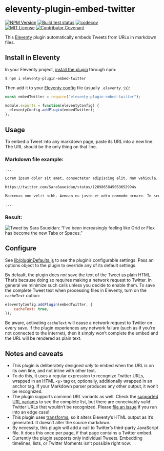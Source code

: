 # eleventy-plugin-embed-twitter

[![NPM Version](https://img.shields.io/npm/v/eleventy-plugin-embed-twitter?style=for-the-badge)](https://www.npmjs.com/package/eleventy-plugin-embed-twitter)
[![Build test status](https://img.shields.io/github/workflow/status/gfscott/eleventy-plugin-embed-twitter/Node.js%20CI%20and%20Codecov/main?style=for-the-badge)](https://github.com/gfscott/eleventy-plugin-embed-twitter/actions?query=workflow%3A%22Node.js+CI+and+Codecov%22)
[![codecov](https://img.shields.io/codecov/c/github/gfscott/eleventy-plugin-embed-twitter?style=for-the-badge)](https://codecov.io/gh/gfscott/eleventy-plugin-embed-twitter)\
[![MIT License](https://img.shields.io/github/license/gfscott/eleventy-plugin-embed-twitter?style=for-the-badge)](https://github.com/gfscott/eleventy-plugin-embed-twitter/blob/master/LICENSE)
[![Contributor Covenant](https://img.shields.io/badge/Contributor%20Covenant-v2.0-ff69b4.svg?style=for-the-badge)](CODE_OF_CONDUCT.md)

This [Eleventy](https://www.11ty.dev/) plugin automatically embeds Tweets from URLs in markdown files.

## Install in Eleventy

In your Eleventy project, [install the plugin](https://www.11ty.dev/docs/plugins/#adding-a-plugin) through npm:

```sh
$ npm i eleventy-plugin-embed-twitter
```

Then add it to your [Eleventy config](https://www.11ty.dev/docs/config/) file (usually `.eleventy.js`):

```javascript
const embedTwitter = require("eleventy-plugin-embed-twitter");

module.exports = function(eleventyConfig) {
  eleventyConfig.addPlugin(embedTwitter);
};
```

## Usage

To embed a Tweet into any markdown page, paste its URL into a new line. The URL should be the only thing on that line.

### Markdown file example:

```markdown
...

Lorem ipsum dolor sit amet, consectetur adipiscing elit. Nam vehicula, elit vel condimentum porta, purus.

https://twitter.com/SaraSoueidan/status/1289865845053652994s

Maecenas non velit nibh. Aenean eu justo et odio commodo ornare. In scelerisque sapien at.

...
```

### Result:

![Tweet by Sara Soueidan: “I've been increasingly feeling like Grid or Flex has become the new Tabs or Spaces.”](https://user-images.githubusercontent.com/547470/91612120-bb73c680-e94a-11ea-9f56-cb7a1ee50e90.png)

## Configure

See [lib/pluginDefaults.js](lib/pluginDefaults.js) to see the plugin’s configurable settings. Pass an options object to the plugin to override any of its default settings.

By default, the plugin does _not_ save the text of the Tweet as plain HTML. That’s because doing so requires making a network request to Twitter. In general we minimize such calls unless you decide to enable them. To save the complete Tweet text when processing files in Eleventy, turn on the `cacheText` option:

```js
eleventyConfig.addPlugin(embedTwitter, {
	cacheText: true,
});
```

Be aware, activating `cacheText` will cause a network request to Twitter on every save. If the plugin experiences any network failure (such as if you're not connected to the internet), then it simply won’t complete the embed and the URL will be rendered as plain text.

## Notes and caveats

- This plugin is deliberately designed _only_ to embed when the URL is on its own line, and not inline with other text.
- To do this, it uses a regular expression to recognize Twitter URLs, wrapped in an HTML `<p>` tag or, optionally, additionally wrapped in an anchor tag. If your Markdown parser produces any other output, it won’t be recognized.
- The plugin supports common URL variants as well. Check the [supported URL variants](test/inc/validStrings.js) to see the complete list, but there are conceivably valid Twitter URLs that wouldn’t be recognized. Please [file an issue](https://github.com/gfscott/eleventy-plugin-embed-twitter/issues/new) if you run into an edge case!
- This plugin uses [transforms](https://www.11ty.dev/docs/config/#transforms), so it alters Eleventy’s HTML output as it’s generated. It doesn’t alter the source markdown.
- By necessity, this plugin will add a call to Twitter’s third-party JavaScript file. It does this once per page, if that page contains a Twitter embed.
- Currently the plugin supports only individual Tweets. Embedding timelines, lists, or Twitter Moments isn’t possible right now.
